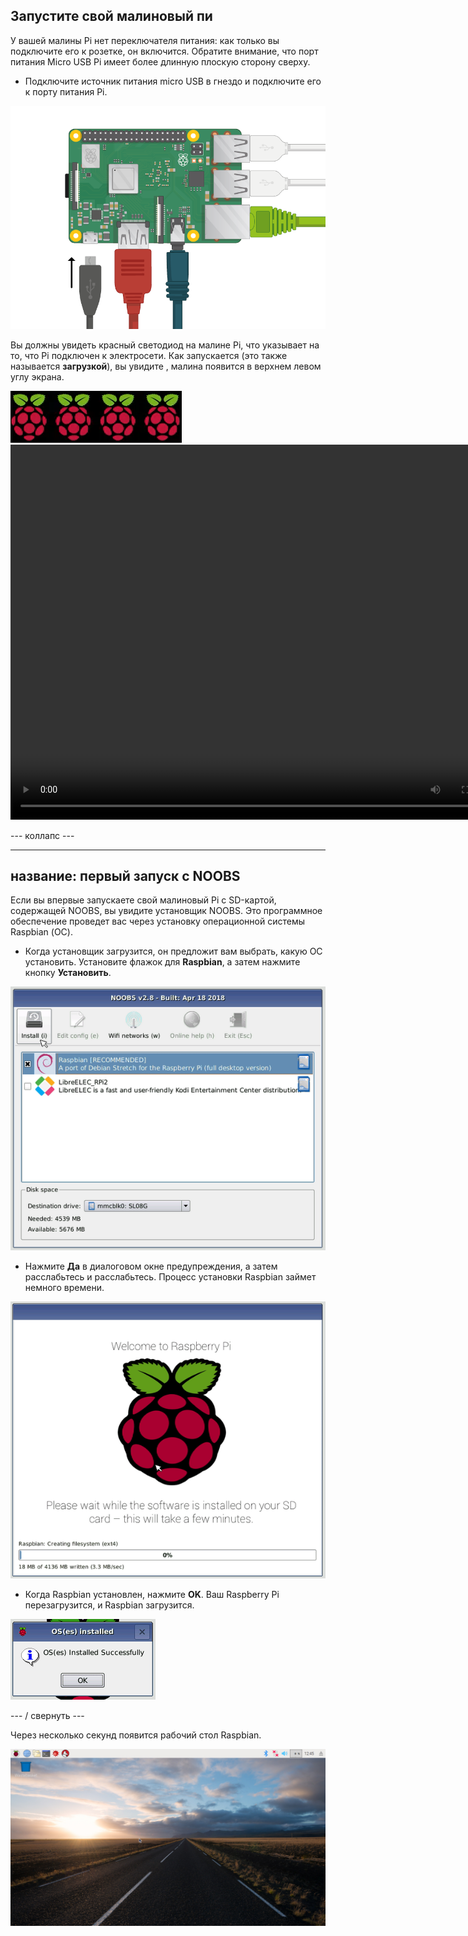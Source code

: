## Запустите свой малиновый пи

У вашей малины Pi нет переключателя питания: как только вы подключите его к розетке, он включится. Обратите внимание, что порт питания Micro USB Pi имеет более длинную плоскую сторону сверху.

+ Подключите источник питания micro USB в гнездо и подключите его к порту питания Pi.

![Скриншот](images/pi-power.png)

Вы должны увидеть красный светодиод на малине Pi, что указывает на то, что Pi подключен к электросети. Как запускается (это также называется **загрузкой**), вы увидите , малина появится в верхнем левом углу экрана.

![сапог малины](images/raspberries.png)<video width="800" height="600" controls> <source src="images/piboot.webm" type="video/webm"> Ваш браузер не поддерживает видео WebM, поэтому попробуйте FireFox или Chrome. </video> 

\--- коллапс \---

* * *

## название: первый запуск с NOOBS

Если вы впервые запускаете свой малиновый Pi с SD-картой, содержащей NOOBS, вы увидите установщик NOOBS. Это программное обеспечение проведет вас через установку операционной системы Raspbian (ОС).

+ Когда установщик загрузится, он предложит вам выбрать, какую ОС установить. Установите флажок для **Raspbian**, а затем нажмите кнопку **Установить**.

![устанавливать](images/install.png)

+ Нажмите **Да** в диалоговом окне предупреждения, а затем расслабьтесь и расслабьтесь. Процесс установки Raspbian займет немного времени.

![установка](images/installing.png)

+ Когда Raspbian установлен, нажмите **OK**. Ваш Raspberry Pi перезагрузится, и Raspbian загрузится.

![установлен](images/installed.png)

\--- / свернуть \---

Через несколько секунд появится рабочий стол Raspbian.

![Настольный компьютер](images/pi-desktop.jpg)